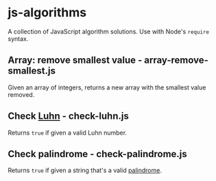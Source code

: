 # js-algorithms

A collection of JavaScript algorithm solutions. Use with Node's `require` syntax.


## Array: remove smallest value - array-remove-smallest.js

Given an array of integers, returns a new array with the smallest value removed.


## Check [Luhn](https://en.wikipedia.org/wiki/Luhn_algorithm) - check-luhn.js

Returns `true` if given a valid Luhn number.


## Check palindrome - check-palindrome.js

Returns `true` if given a string that's a valid [palindrome](https://en.wikipedia.org/wiki/Palindrome).
